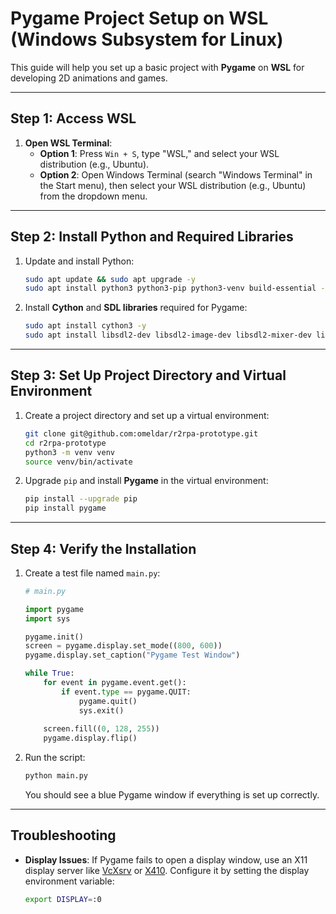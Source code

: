 # Pygame Project Setup on WSL (Windows Subsystem for Linux)

This guide will help you set up a basic project with **Pygame** on **WSL** for developing 2D animations and games.

---

## Step 1: Access WSL

1. **Open WSL Terminal**:
   - **Option 1**: Press `Win + S`, type "WSL," and select your WSL distribution (e.g., Ubuntu).
   - **Option 2**: Open Windows Terminal (search "Windows Terminal" in the Start menu), then select your WSL distribution (e.g., Ubuntu) from the dropdown menu.

---

## Step 2: Install Python and Required Libraries

1. Update and install Python:

    ```bash
    sudo apt update && sudo apt upgrade -y
    sudo apt install python3 python3-pip python3-venv build-essential -y
    ```

2. Install **Cython** and **SDL libraries** required for Pygame:

    ```bash
    sudo apt install cython3 -y
    sudo apt install libsdl2-dev libsdl2-image-dev libsdl2-mixer-dev libsdl2-ttf-dev libportmidi-dev -y
    ```

---

## Step 3: Set Up Project Directory and Virtual Environment

1. Create a project directory and set up a virtual environment:

    ```bash
    git clone git@github.com:omeldar/r2rpa-prototype.git
    cd r2rpa-prototype
    python3 -m venv venv
    source venv/bin/activate
    ```

2. Upgrade `pip` and install **Pygame** in the virtual environment:

    ```bash
    pip install --upgrade pip
    pip install pygame
    ```

---

## Step 4: Verify the Installation

1. Create a test file named `main.py`:

    ```python
    # main.py

    import pygame
    import sys

    pygame.init()
    screen = pygame.display.set_mode((800, 600))
    pygame.display.set_caption("Pygame Test Window")

    while True:
        for event in pygame.event.get():
            if event.type == pygame.QUIT:
                pygame.quit()
                sys.exit()
        
        screen.fill((0, 128, 255))
        pygame.display.flip()
    ```

2. Run the script:

    ```bash
    python main.py
    ```

   You should see a blue Pygame window if everything is set up correctly.

---

## Troubleshooting

- **Display Issues**: If Pygame fails to open a display window, use an X11 display server like [VcXsrv](https://sourceforge.net/projects/vcxsrv/) or [X410](https://x410.dev/). Configure it by setting the display environment variable:

  ```bash
  export DISPLAY=:0
